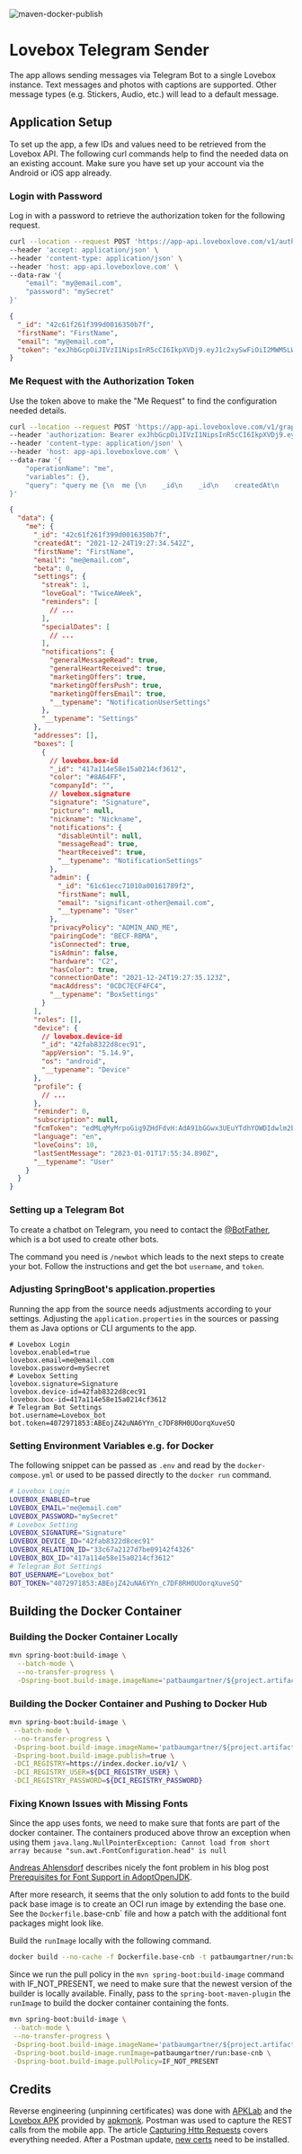 ![maven-docker-publish](https://github.com/patbaumgartner/lovebox-telegram-sender/actions/workflows/maven-docker-publish.yml/badge.svg)

# Lovebox Telegram Sender

The app allows sending messages via Telegram Bot to a single Lovebox instance. Text messages and photos with captions
are supported. Other message types (e.g. Stickers, Audio, etc.) will lead to a default message.

## Application Setup

To set up the app, a few IDs and values need to be retrieved from the Lovebox API. The following curl commands help to find
the needed data on an existing account. Make sure you have set up your account via the Android or iOS app already.

### Login with Password

Log in with a password to retrieve the authorization token for the following request.

```bash
curl --location --request POST 'https://app-api.loveboxlove.com/v1/auth/loginWithPassword' \
--header 'accept: application/json' \
--header 'content-type: application/json' \
--header 'host: app-api.loveboxlove.com' \
--data-raw '{
    "email": "my@email.com",
    "password": "mySecret"
}'
```

```json
{
  "_id": "42c61f261f399d0016350b7f",
  "firstName": "FirstName",
  "email": "my@email.com",
  "token": "exJhbGcpOiJIVzI1NipsInR5cCI6IkpXVDj9.eyJ1c2xySwFiOiI2MWM5LWYzNjFhMzk5YzAwMTYzNTBhN2YiLCJpYXQiFjE22DAVNmQwNTL9.qlsvp_roqCu4MFwBMwNZu2eyImFGjogvNeR4tkoTLPe"
}
```

### Me Request with the Authorization Token

Use the token above to make the "Me Request" to find the configuration needed details.

```bash
curl --location --request POST 'https://app-api.loveboxlove.com/v1/graphql' \
--header 'authorization: Bearer exJhbGcpOiJIVzI1NipsInR5cCI6IkpXVDj9.eyJ1c2xySwFiOiI2MWM5LWYzNjFhMzk5YzAwMTYzNTBhN2YiLCJpYXQiFjE22DAVNmQwNTL9.qlsvp_roqCu4MFwBMwNZu2eyImFGjogvNeR4tkoTLPe' \
--header 'content-type: application/json' \
--header 'host: app-api.loveboxlove.com' \
--data-raw '{
    "operationName": "me",
    "variables": {},
    "query": "query me {\n  me {\n    _id\n    _id\n    createdAt\n    firstName\n    email\n    beta\n    settings {\n      streak\n      loveGoal\n      reminders {\n        day\n        meridiem\n        number\n        weekday\n        time\n        __typename\n      }\n      specialDates {\n        _id\n        name\n        date\n        dateType\n        __typename\n      }\n      notifications {\n        generalMessageRead\n        generalHeartReceived\n        marketingOffers\n        marketingOffersPush\n        marketingOffersEmail\n        __typename\n      }\n      __typename\n    }\n    addresses {\n      firstname\n      lastname\n      streetAddress\n      zipCode\n      city\n      country\n      state\n      __typename\n    }\n    boxes {\n      _id\n      color\n      companyId\n      signature\n      picture\n      nickname\n      notifications {\n        disableUntil\n        messageRead\n        heartReceived\n        __typename\n      }\n      admin {\n        _id\n        firstName\n        email\n        __typename\n      }\n      privacyPolicy\n      pairingCode\n      isConnected\n      isAdmin\n      hardware\n      hasColor\n      connectionDate\n      macAddress\n      __typename\n    }\n    roles\n    device {\n      _id\n      appVersion\n      os\n      __typename\n    }\n    profile\n    reminder\n    subscription {\n      subscribed\n      platform\n      __typename\n    }\n    fcmToken\n    language\n    loveCoins\n    lastSentMessage\n    __typename\n  }\n}\n"
}'
```

```json
{
  "data": {
    "me": {
      "_id": "42c61f261f399d0016350b7f",
      "createdAt": "2021-12-24T19:27:34.542Z",
      "firstName": "FirstName",
      "email": "me@email.com",
      "beta": 0,
      "settings": {
        "streak": 1,
        "loveGoal": "TwiceAWeek",
        "reminders": [
          // ...
        ],
        "specialDates": [
          // ...
        ],
        "notifications": {
          "generalMessageRead": true,
          "generalHeartReceived": true,
          "marketingOffers": true,
          "marketingOffersPush": true,
          "marketingOffersEmail": true,
          "__typename": "NotificationUserSettings"
        },
        "__typename": "Settings"
      },
      "addresses": [],
      "boxes": [
        {
          // lovebox.box-id
          "_id": "417a114e58e15a0214cf3612",
          "color": "#8A64FF",
          "companyId": "",
          // lovebox.signature
          "signature": "Signature",
          "picture": null,
          "nickname": "Nickname",
          "notifications": {
            "disableUntil": null,
            "messageRead": true,
            "heartReceived": true,
            "__typename": "NotificationSettings"
          },
          "admin": {
            "_id": "61c61ecc71010a00161789f2",
            "firstName": null,
            "email": "significant-other@email.com",
            "__typename": "User"
          },
          "privacyPolicy": "ADMIN_AND_ME",
          "pairingCode": "BECF-RBMA",
          "isConnected": true,
          "isAdmin": false,
          "hardware": "C2",
          "hasColor": true,
          "connectionDate": "2021-12-24T19:27:35.123Z",
          "macAddress": "0CDC7ECF4FC4",
          "__typename": "BoxSettings"
        }
      ],
      "roles": [],
      "device": {
        // lovebox.device-id
        "_id": "42fab8322d8cec91",
        "appVersion": "5.14.9",
        "os": "android",
        "__typename": "Device"
      },
      "profile": {
        // ...
      },
      "reminder": 0,
      "subscription": null,
      "fcmToken": "edMLqMyMrpoGig9ZHdFdvH:AdA91bGGwx3UEuYTdhYOWDIdwlm2b23B9Jjin3MCGbi7CmUSpCVHFlorfryygi5QUBQMUVUiGsDJIE3RliENFmsuWrOnf4cBba-mNT5032NoKlo9AdPU5YhuCOR0KIdAbCokR42Hru",
      "language": "en",
      "loveCoins": 10,
      "lastSentMessage": "2023-01-01T17:55:34.890Z",
      "__typename": "User"
    }
  }
}
```

### Setting up a Telegram Bot

To create a chatbot on Telegram, you need to contact the [@BotFather](https://telegram.me/BotFather), which is a bot
used to create other bots.

The command you need is `/newbot` which leads to the next steps to create your bot. Follow the instructions and get the
bot `username`, and `token`.

### Adjusting SpringBoot's application.properties

Running the app from the source needs adjustments according to your settings. Adjusting the `application.properties` in
the sources or passing them as Java options or CLI arguments to the app.

```properties
# Lovebox Login
lovebox.enabled=true
lovebox.email=me@email.com
lovebox.password=mySecret
# Lovebox Setting
lovebox.signature=Signature
lovebox.device-id=42fab8322d8cec91
lovebox.box-id=417a114e58e15a0214cf3612
# Telegram Bot Settings
bot.username=Lovebox_bot
bot.token=4072971853:ABEojZ42uNA6YYn_c7DF8RH0UOorqXuveSQ
```

### Setting Environment Variables e.g. for Docker

The following snippet can be passed as `.env` and read by the `docker-compose.yml` or used to be passed directly to
the `docker run` command.

```bash
# Lovebox Login
LOVEBOX_ENABLED=true
LOVEBOX_EMAIL="me@email.com"
LOVEBOX_PASSWORD="mySecret"
# Lovebox Setting
LOVEBOX_SIGNATURE="Signature"
LOVEBOX_DEVICE_ID="42fab8322d8cec91"
LOVEBOX_RELATION_ID="33c67a2127d7be09142f4326"
LOVEBOX_BOX_ID="417a114e58e15a0214cf3612"
# Telegram Bot Settings
BOT_USERNAME="Lovebox_bot"
BOT_TOKEN="4072971853:ABEojZ42uNA6YYn_c7DF8RH0UOorqXuveSQ"
```

## Building the Docker Container

### Building the Docker Container Locally

```bash
mvn spring-boot:build-image \
  --batch-mode \
  --no-transfer-progress \
  -Dspring-boot.build-image.imageName='patbaumgartner/${project.artifactId}:${project.version}'
```

### Building the Docker Container and Pushing to Docker Hub

```bash
mvn spring-boot:build-image \
 --batch-mode \
 --no-transfer-progress \
 -Dspring-boot.build-image.imageName='patbaumgartner/${project.artifactId}:${project.version}' \
 -Dspring-boot.build-image.publish=true \
 -DCI_REGISTRY=https://index.docker.io/v1/ \
 -DCI_REGISTRY_USER=${DCI_REGISTRY_USER} \
 -DCI_REGISTRY_PASSWORD=${DCI_REGISTRY_PASSWORD}
```

### Fixing Known Issues with Missing Fonts

Since the app uses fonts, we need to make sure that fonts are part of the docker container. The containers produced
above throw an exception when using
them `java.lang.NullPointerException: Cannot load from short array because "sun.awt.FontConfiguration.head" is null`

[Andreas Ahlensdorf](https://github.com/aahlenst) describes nicely the font problem in his blog post [Prerequisites for
Font Support in AdoptOpenJDK](https://blog.adoptopenjdk.net/2021/01/prerequisites-for-font-support-in-adoptopenjdk/).

After more research, it seems that the only solution to add fonts to the build pack base image is to create an OCI run
image by extending the base one. See the `Dockerfile.`base-cnb` file and how a patch with the additional font packages
might look like.

Build the `runImage` locally with the following command.

```bash
docker build --no-cache -f Dockerfile.base-cnb -t patbaumgartner/run:base-cnb .
```

Since we run the pull policy in the `mvn spring-boot:build-image` command with IF_NOT_PRESENT, we need to make sure that
the newest version of the builder is locally available. Finally, pass to the `spring-boot-maven-plugin` the `runImage`
to build the docker container containing the fonts.

```bash
mvn spring-boot:build-image \
 --batch-mode \
 --no-transfer-progress \
 -Dspring-boot.build-image.imageName='patbaumgartner/${project.artifactId}:${project.version}' \
 -Dspring-boot.build-image.runImage=patbaumgartner/run:base-cnb \
 -Dspring-boot.build-image.pullPolicy=IF_NOT_PRESENT
```

## Credits

Reverse engineering (unpinning certificates) was done with [APKLab](https://github.com/APKLab/APKLab) and the 
[Lovebox APK](https://www.apkmonk.com/app/love.lovebox.loveboxapp/) provided by [apkmonk](https://www.apkmonk.com). Postman 
was used to capture the REST calls from the mobile app. The article [Capturing Http Requests](https://learning.postman.com/docs/sending-requests/capturing-request-data/capturing-http-requests/) 
covers everything needed. After a Postman update, [new certs](https://learning.postman.com/docs/sending-requests/capturing-request-data/capturing-http-requests/#troubleshooting-certificate-issues) need to be installed.
